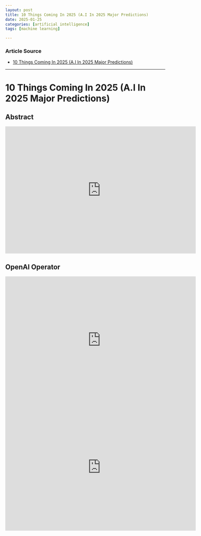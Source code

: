```yaml
---
layout: post
title: 10 Things Coming In 2025 (A.I In 2025 Major Predictions)
date: 2025-01-25
categories: [artificial intelligence]
tags: [machine learning]

---
```


### Article Source


* [10 Things Coming In 2025 (A.I In 2025 Major Predictions)](https://www.youtube.com/watch?v=MjNHllZiHP8)

---

# 10 Things Coming In 2025 (A.I In 2025 Major Predictions)


## Abstract


<iframe width="600" height="400" src="https://www.youtube.com/embed/MjNHllZiHP8?si=yWjajMcevMuqU-jN" title="YouTube video player" frameborder="0" allow="accelerometer; autoplay; clipboard-write; encrypted-media; gyroscope; picture-in-picture; web-share" referrerpolicy="strict-origin-when-cross-origin" allowfullscreen></iframe>


## OpenAI Operator


<iframe width="600" height="400" src="https://www.youtube.com/embed/CSE77wAdDLg?si=NFxsMaYa-qlS7sqE" title="YouTube video player" frameborder="0" allow="accelerometer; autoplay; clipboard-write; encrypted-media; gyroscope; picture-in-picture; web-share" referrerpolicy="strict-origin-when-cross-origin" allowfullscreen></iframe>


<iframe width="600" height="400" src="https://www.youtube.com/embed/H2YqOBrpKQU?si=7-QlJIS2FioxBiSB" title="YouTube video player" frameborder="0" allow="accelerometer; autoplay; clipboard-write; encrypted-media; gyroscope; picture-in-picture; web-share" referrerpolicy="strict-origin-when-cross-origin" allowfullscreen></iframe>